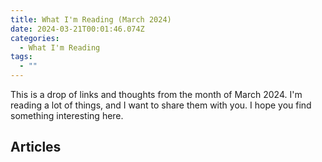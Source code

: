 ```yaml
---
title: What I'm Reading (March 2024)
date: 2024-03-21T00:01:46.074Z
categories:
  - What I'm Reading
tags:
  - ""
---
```


This is a drop of links and thoughts from the month of March 2024. I'm reading a lot of things, and I want to share them with you. I hope you find something interesting here.

## Articles
